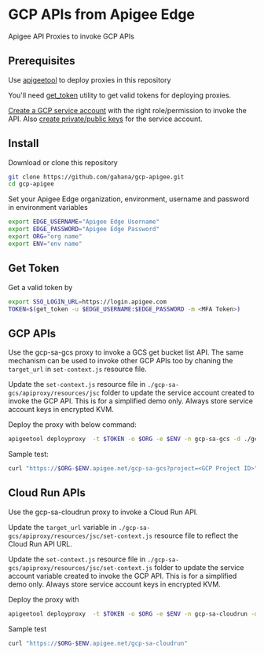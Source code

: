 # GCP APIs from Apigee Edge

Apigee API Proxies to invoke GCP APIs

## Prerequisites
Use [apigeetool](https://www.npmjs.com/package/apigeetool) to deploy proxies in this repository

You'll need [get_token](https://docs.apigee.com/api-platform/system-administration/using-gettoken) utility to get valid tokens for deploying proxies.

[Create a GCP service account](https://cloud.google.com/iam/docs/creating-managing-service-accounts) with the right role/permission to invoke the API. Also [create private/public keys](https://cloud.google.com/iam/docs/creating-managing-service-account-keys#creating_service_account_keys) for the service account. 

## Install
Download or clone this repository

```bash
git clone https://github.com/gahana/gcp-apigee.git
cd gcp-apigee
```

Set your Apigee Edge organization, environment, username and password in environment variables

```bash
export EDGE_USERNAME="Apigee Edge Username"
export EDGE_PASSWORD="Apigee Edge Password"
export ORG="org name"
export ENV="env name"
```

## Get Token
Get a valid token by

```bash
export SSO_LOGIN_URL=https://login.apigee.com
TOKEN=$(get_token -u $EDGE_USERNAME:$EDGE_PASSWORD -m <MFA Token>)

```

## GCP APIs
Use the gcp-sa-gcs proxy to invoke a GCS get bucket list API. The same mechanism can be used to invoke other GCP APIs too by chaning the `target_url` in `set-context.js` resource file.

Update the `set-context.js` resource file in `./gcp-sa-gcs/apiproxy/resources/jsc` folder to update the service account created to invoke the GCP API. This is for a simplified demo only. Always store service account keys in encrypted KVM.

Deploy the proxy with below command:
```bash
apigeetool deployproxy  -t $TOKEN -o $ORG -e $ENV -n gcp-sa-gcs -d ./gcp-sa-gcs
```

Sample test:
```bash
curl "https://$ORG-$ENV.apigee.net/gcp-sa-gcs?project=<GCP Project ID>"
```

## Cloud Run APIs
Use the gcp-sa-cloudrun proxy to invoke a Cloud Run API.

Update the `target_url` variable in `./gcp-sa-gcs/apiproxy/resources/jsc/set-context.js` resource file to reflect the Cloud Run API URL.

Update the `set-context.js` resource file in `./gcp-sa-gcs/apiproxy/resources/jsc/set-context.js` folder to update the service account variable created to invoke the GCP API. This is for a simplified demo only. Always store service account keys in encrypted KVM.

Deploy the proxy with

```bash
apigeetool deployproxy  -t $TOKEN -o $ORG -e $ENV -n gcp-sa-cloudrun -d ./gcp-sa-cloudrun
```

Sample test
```bash
curl "https://$ORG-$ENV.apigee.net/gcp-sa-cloudrun"
```
